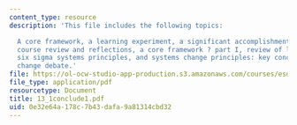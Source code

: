 ```yaml
---
content_type: resource
description: 'This file includes the following topics:

  A core framework, a learning experiment, a significant accomplishment: 35 SPLs,
  course review and reflections, a core framework ? part I, review of lean thinking,
  six sigma systems principles, and systems change principles: key concepts and systems
  change debate.'
file: https://ol-ocw-studio-app-production.s3.amazonaws.com/courses/esd-60-lean-six-sigma-processes-summer-2004/0e32e64a178c7b43dafa9a81314cbd32_13_1conclude1.pdf
file_type: application/pdf
resourcetype: Document
title: 13_1conclude1.pdf
uid: 0e32e64a-178c-7b43-dafa-9a81314cbd32
---
```


